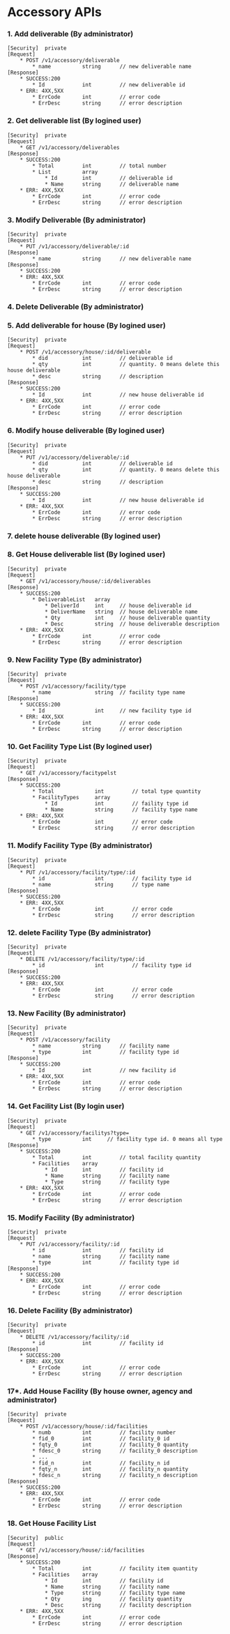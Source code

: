 # Accessory APIs

### 1. Add deliverable (By administrator)
	[Security]	private
	[Request]
  		* POST /v1/accessory/deliverable
	  		* name			string		// new deliverable name
	[Response]
		* SUCCESS:200 
			* Id			int			// new deliverable id
		* ERR: 4XX,5XX
	  		* ErrCode		int			// error code
	  		* ErrDesc		string		// error description


### 2. Get deliverable list (By logined user)
	[Security]	private
	[Request]
  		* GET /v1/accessory/deliverables
	[Response]
		* SUCCESS:200 
			* Total			int			// total number
			* List			array
				* Id		int			// deliverable id
				* Name		string		// deliverable name
		* ERR: 4XX,5XX
	  		* ErrCode		int			// error code
	  		* ErrDesc		string		// error description

### 3. Modify Deliverable (By administrator)
	[Security]	private
	[Request]
  		* PUT /v1/accessory/deliverable/:id
	[Response]
	  		* name			string		// new deliverable name
	[Response]
		* SUCCESS:200 
		* ERR: 4XX,5XX
	  		* ErrCode		int			// error code
	  		* ErrDesc		string		// error description

### 4. Delete Deliverable (By administrator)

### 5. Add deliverable for house (By logined user)
	[Security]	private
	[Request]
  		* POST /v1/accessory/house/:id/deliverable
	  		* did			int			// deliverable id
	  		* qty			int			// quantity. 0 means delete this house deliverable
	  		* desc			string		// description 
  	[Response]
		* SUCCESS:200 
			* Id			int			// new house deliverable id
		* ERR: 4XX,5XX
	  		* ErrCode		int			// error code
	  		* ErrDesc		string		// error description

### 6. Modify house deliverable (By logined user)
	[Security]	private
	[Request]
  		* PUT /v1/accessory/deliverable/:id
	  		* did			int			// deliverable id
	  		* qty			int			// quantity. 0 means delete this house deliverable
	  		* desc			string		// description 
  	[Response]
		* SUCCESS:200 
			* Id			int			// new house deliverable id
		* ERR: 4XX,5XX
	  		* ErrCode		int			// error code
	  		* ErrDesc		string		// error description

### 7. delete house deliverable (By logined user)

### 8. Get House deliverable list (By logined user)
	[Security]	private
	[Request]
  		* GET /v1/accessory/house/:id/deliverables
  	[Response]
		* SUCCESS:200 
			* DeliverableList	array
				* DeliverId		int		// house deliverable id
				* DeliverName	string	// house deliverable name
				* Qty			int		// house deliverable quantity
				* Desc			string	// house deliverable description 
		* ERR: 4XX,5XX
	  		* ErrCode		int			// error code
	  		* ErrDesc		string		// error description


### 9. New Facility Type (By administrator)
	[Security]	private
	[Request]
  		* POST /v1/accessory/facility/type
	  		* name				string	// facility type name
  	[Response]
		* SUCCESS:200 
			* Id				int		// new facility type id
		* ERR: 4XX,5XX
	  		* ErrCode		int			// error code
	  		* ErrDesc		string		// error description


### 10. Get Facility Type List (By logined user)
	[Security]	private
	[Request]
  		* GET /v1/accessory/facitypelst
  	[Response]
		* SUCCESS:200 
			* Total				int			// total type quantity
			* FacilityTypes		array
				* Id			int			// faility type id
				* Name			string		// facility type name
		* ERR: 4XX,5XX
	  		* ErrCode			int			// error code
	  		* ErrDesc			string		// error description

### 11. Modify Facility Type (By administrator)
	[Security]	private
	[Request]
  		* PUT /v1/accessory/facility/type/:id
	  		* id 				int 		// facility type id
	  		* name				string		// type name
  	[Response]
		* SUCCESS:200 
		* ERR: 4XX,5XX
	  		* ErrCode			int			// error code
	  		* ErrDesc			string		// error description

### 12. delete Facility Type (By administrator)
	[Security]	private
	[Request]
  		* DELETE /v1/accessory/facility/type/:id
	  		* id 				int 		// facility type id
  	[Response]
		* SUCCESS:200 
		* ERR: 4XX,5XX
	  		* ErrCode			int			// error code
	  		* ErrDesc			string		// error description

### 13. New Facility (By administrator)
	[Security]	private
	[Request]
  		* POST /v1/accessory/facility
	  		* name			string		// facility name
	  		* type			int			// facility type id
  	[Response]
		* SUCCESS:200 
			* Id			int			// new facility id
		* ERR: 4XX,5XX
	  		* ErrCode		int			// error code
	  		* ErrDesc		string		// error description


### 14. Get Facility List (By login user)
	[Security]	private
	[Request]
  		* GET /v1/accessory/facilitys?type=
	  		* type			int		// facility type id. 0 means all type
  	[Response]
		* SUCCESS:200
			* Total			int			// total facility quantity
			* Facilities	array 
				* Id		int			// facility id
				* Name		string		// facility name
				* Type		string		// facility type
		* ERR: 4XX,5XX
	  		* ErrCode		int			// error code
	  		* ErrDesc		string		// error description

### 15. Modify Facility (By administrator)
	[Security]	private
	[Request]
  		* PUT /v1/accessory/facility/:id
	  		* id			int 		// facility id
	  		* name			string		// facility name
	  		* type			int			// facility type id
  	[Response]
		* SUCCESS:200
		* ERR: 4XX,5XX
	  		* ErrCode		int			// error code
	  		* ErrDesc		string		// error description

### 16. Delete Facility (By administrator)
	[Security]	private
	[Request]
  		* DELETE /v1/accessory/facility/:id
	  		* id			int 		// facility id
  	[Response]
		* SUCCESS:200
		* ERR: 4XX,5XX
	  		* ErrCode		int			// error code
	  		* ErrDesc		string		// error description


### 17*. Add House Facility (By house owner, agency and administrator)
	[Security]	private
	[Request]
  		* POST /v1/accessory/house/:id/facilities
	  		* numb			int			// facility number
	  		* fid_0			int			// facility_0 id
	  		* fqty_0		int			// facility_0 quantity
	  		* fdesc_0		string		// facility_0 description
	  		* ...
	  		* fid_n			int			// facility_n id
	  		* fqty_n		int			// facility_n quantity
	  		* fdesc_n		string		// facility_n description
  	[Response]
		* SUCCESS:200
		* ERR: 4XX,5XX
	  		* ErrCode		int			// error code
	  		* ErrDesc		string		// error description


### 18. Get House Facility List 
	[Security]	public
	[Request]
  		* GET /v1/accessory/house/:id/facilities
  	[Response]
		* SUCCESS:200
	  		* Total			int			// facility item quantity
	  		* Facilities	array
		  		* Id		int			// facility id
		  		* Name		string		// facility name
		  		* Type		string		// facility type name
		  		* Qty		ing 		// facility quantity
		  		* Desc		string		// facility description
		* ERR: 4XX,5XX
	  		* ErrCode		int			// error code
	  		* ErrDesc		string		// error description
